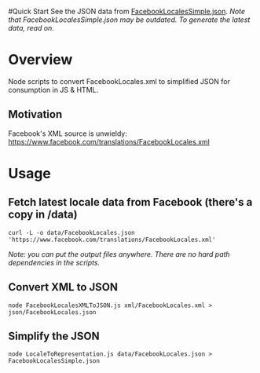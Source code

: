 #Quick Start
See the JSON data from [FacebookLocalesSimple.json](https://raw.githubusercontent.com/akarve/facebook-locales-to-json/master/FacebookLocalesSimple.json). *Note that FacebookLocalesSimple.json may be outdated. To generate the latest data, read on.*

# Overview
Node scripts to convert FacebookLocales.xml to simplified JSON for consumption in JS &amp; HTML.

## Motivation
Facebook's XML source is unwieldy: https://www.facebook.com/translations/FacebookLocales.xml

# Usage

## Fetch latest locale data from Facebook  (there's a copy in /data)
    curl -L -o data/FacebookLocales.json 'https://www.facebook.com/translations/FacebookLocales.xml'

*Note: you can put the output files anywhere. There are no hard path dependencies in the scripts.*

## Convert XML to JSON
    node FacebookLocalesXMLToJSON.js xml/FacebookLocales.xml > json/FacebookLocales.json

## Simplify the JSON
    node LocaleToRepresentation.js data/FacebookLocales.json > FacebookLocalesSimple.json

